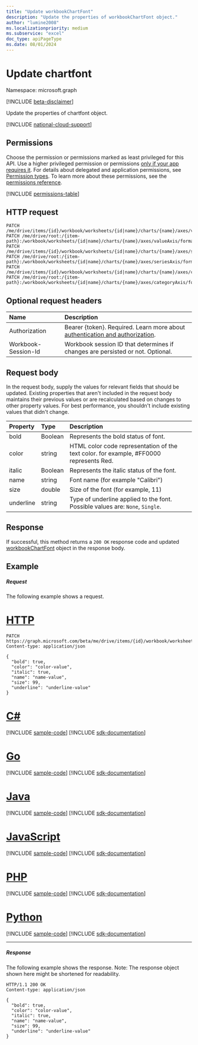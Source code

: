 ```yaml
---
title: "Update workbookChartFont"
description: "Update the properties of workbookChartFont object."
author: "lumine2008"
ms.localizationpriority: medium
ms.subservice: "excel"
doc_type: apiPageType
ms.date: 08/01/2024
---
```


# Update chartfont

Namespace: microsoft.graph

[!INCLUDE [beta-disclaimer](../../includes/beta-disclaimer.md)]

Update the properties of chartfont object.

[!INCLUDE [national-cloud-support](../../includes/global-us.md)]

## Permissions
Choose the permission or permissions marked as least privileged for this API. Use a higher privileged permission or permissions [only if your app requires it](/graph/permissions-overview#best-practices-for-using-microsoft-graph-permissions). For details about delegated and application permissions, see [Permission types](/graph/permissions-overview#permission-types). To learn more about these permissions, see the [permissions reference](/graph/permissions-reference).

<!-- { "blockType": "permissions", "name": "chartfont_update" } -->
[!INCLUDE [permissions-table](../includes/permissions/chartfont-update-permissions.md)]

## HTTP request
<!-- { "blockType": "ignored" } -->
```http
PATCH /me/drive/items/{id}/workbook/worksheets/{id|name}/charts/{name}/axes/valueAxis/format/font
PATCH /me/drive/root:/{item-path}:/workbook/worksheets/{id|name}/charts/{name}/axes/valueAxis/format/font
PATCH /me/drive/items/{id}/workbook/worksheets/{id|name}/charts/{name}/axes/seriesAxis/format/font
PATCH /me/drive/root:/{item-path}:/workbook/worksheets/{id|name}/charts/{name}/axes/seriesAxis/format/font
PATCH /me/drive/items/{id}/workbook/worksheets/{id|name}/charts/{name}/axes/categoryAxis/format/font
PATCH /me/drive/root:/{item-path}:/workbook/worksheets/{id|name}/charts/{name}/axes/categoryAxis/format/font
```
## Optional request headers
| Name       | Description|
|:-----------|:-----------|
|Authorization|Bearer {token}. Required. Learn more about [authentication and authorization](/graph/auth/auth-concepts).|
| Workbook-Session-Id  | Workbook session ID that determines if changes are persisted or not. Optional.|

## Request body
In the request body, supply the values for relevant fields that should be updated. Existing properties that aren't included in the request body maintains their previous values or are recalculated based on changes to other property values. For best performance, you shouldn't include existing values that didn't change.

| Property	   | Type	|Description|
|:---------------|:--------|:----------|
|bold|Boolean|Represents the bold status of font.|
|color|string|HTML color code representation of the text color. for example, #FF0000 represents Red.|
|italic|Boolean|Represents the italic status of the font.|
|name|string|Font name (for example "Calibri")|
|size|double|Size of the font (for example, 11)|
|underline|string|Type of underline applied to the font. Possible values are: `None`, `Single`.|

## Response

If successful, this method returns a `200 OK` response code and updated [workbookChartFont](../resources/workbookchartfont.md) object in the response body.

## Example
##### Request
The following example shows a request.

# [HTTP](#tab/http)
<!-- {
  "blockType": "request",
  "name": "update_chartfont"
}-->
```http
PATCH https://graph.microsoft.com/beta/me/drive/items/{id}/workbook/worksheets/{id|name}/charts/{name}/axes/valueAxis/format/font
Content-type: application/json

{
  "bold": true,
  "color": "color-value",
  "italic": true,
  "name": "name-value",
  "size": 99,
  "underline": "underline-value"
}
```

# [C#](#tab/csharp)
[!INCLUDE [sample-code](../includes/snippets/csharp/update-chartfont-csharp-snippets.md)]
[!INCLUDE [sdk-documentation](../includes/snippets/snippets-sdk-documentation-link.md)]

# [Go](#tab/go)
[!INCLUDE [sample-code](../includes/snippets/go/update-chartfont-go-snippets.md)]
[!INCLUDE [sdk-documentation](../includes/snippets/snippets-sdk-documentation-link.md)]

# [Java](#tab/java)
[!INCLUDE [sample-code](../includes/snippets/java/update-chartfont-java-snippets.md)]
[!INCLUDE [sdk-documentation](../includes/snippets/snippets-sdk-documentation-link.md)]

# [JavaScript](#tab/javascript)
[!INCLUDE [sample-code](../includes/snippets/javascript/update-chartfont-javascript-snippets.md)]
[!INCLUDE [sdk-documentation](../includes/snippets/snippets-sdk-documentation-link.md)]

# [PHP](#tab/php)
[!INCLUDE [sample-code](../includes/snippets/php/update-chartfont-php-snippets.md)]
[!INCLUDE [sdk-documentation](../includes/snippets/snippets-sdk-documentation-link.md)]

# [Python](#tab/python)
[!INCLUDE [sample-code](../includes/snippets/python/update-chartfont-python-snippets.md)]
[!INCLUDE [sdk-documentation](../includes/snippets/snippets-sdk-documentation-link.md)]

---

##### Response
The following example shows the response. Note: The response object shown here might be shortened for readability.
<!-- {
  "blockType": "response",
  "truncated": true,
  "@odata.type": "microsoft.graph.workbookChartFont"
} -->
```http
HTTP/1.1 200 OK
Content-type: application/json

{
  "bold": true,
  "color": "color-value",
  "italic": true,
  "name": "name-value",
  "size": 99,
  "underline": "underline-value"
}
```

<!-- uuid: 8fcb5dbc-d5aa-4681-8e31-b001d5168d79
2015-10-25 14:57:30 UTC -->
<!--
{
  "type": "#page.annotation",
  "description": "Update chartfont",
  "keywords": "",
  "section": "documentation",
  "tocPath": "",
  "suppressions": [
  ]
}
-->


